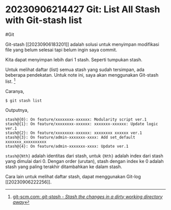 # 20230906214427 Git: List All Stash with Git-stash list

#Git

Git-stash [[20230906183201]] adalah solusi untuk menyimpan modifikasi file yang belum selesai tapi belum ingin saya commit.

Kita dapat menyimpan lebih dari 1 stash. Seperti tumpukan stash.

Untuk melihat daftar (list) semua stash yang sudah tersimpan, ada beberapa pendekatan. Untuk note ini, saya akan menggunakan Git-stash list. [^1]

Caranya,

```terminal
$ git stash list
```

Outputnya,

```
stash@{0}: On feature/xxxxxxxx-xxxxxx: Modularity script ver.1
stash@{1}: On feature/xxxxxxxx-xxxxxx: xxxxxxx-xxxxxx: Update logic ver.1
stash@{2}: On feature/xxxxxxxx-xxxxxx: xxxxxxxx xxxxxx ver.1
stash@{3}: On feature/admin-xxxxxxx-xxxx: Add set_default xxxxxxx_xxxxxxxxxx
stash@{4}: On feature/admin-xxxxxxx-xxxx: Update ver.1
```

`stash@{Nth}` adalah identitas dari stash, untuk `{Nth}` adalah index dari stash yang dimulai dari 0. Dengan order (urutan), stash dengan index ke 0 adalah stash yang paling terakhir ditambahkan ke dalam stash.

Cara lain untuk melihat daftar stash, dapat menggunakan Git-log [[20230906222256]].


[^1]: [git-scm.com: _git-stash - Stash the changes in a dirty working directory away_](https://www.git-scm.com/docs/git-stash)
